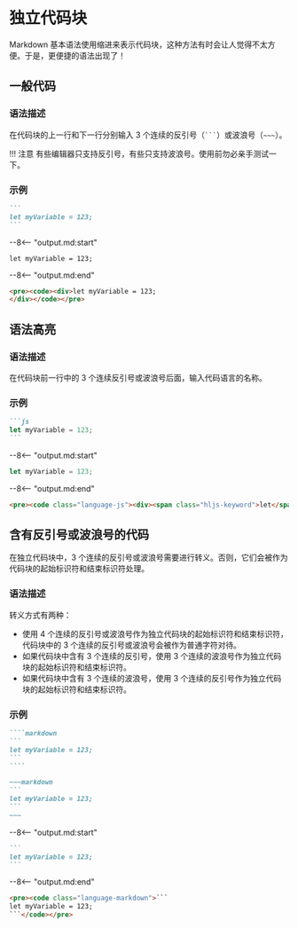 # 独立代码块

Markdown 基本语法使用缩进来表示代码块，这种方法有时会让人觉得不太方便。于是，更便捷的语法出现了！

## 一般代码

### 语法描述

在代码块的上一行和下一行分别输入 3 个连续的反引号（` ``` `）或波浪号（`~~~`）。

!!! 注意
    有些编辑器只支持反引号，有些只支持波浪号。使用前勿必亲手测试一下。

### 示例

~~~markdown
```
let myVariable = 123;
```
~~~

--8<-- "output.md:start"
```
let myVariable = 123;
```
--8<-- "output.md:end"

```html
<pre><code><div>let myVariable = 123;
</div></code></pre>
```

## 语法高亮

### 语法描述

在代码块前一行中的 3 个连续反引号或波浪号后面，输入代码语言的名称。

### 示例

~~~markdown
```js
let myVariable = 123;
```
~~~

--8<-- "output.md:start"
```js
let myVariable = 123;
```
--8<-- "output.md:end"


```html
<pre><code class="language-js"><div><span class="hljs-keyword">let</span> myVariable = <span class="hljs-number">123</span>;</div></code></pre>
```

## 含有反引号或波浪号的代码

在独立代码块中，3 个连续的反引号或波浪号需要进行转义。否则，它们会被作为代码块的起始标识符和结束标识符处理。

### 语法描述

转义方式有两种：

- 使用 4 个连续的反引号或波浪号作为独立代码块的起始标识符和结束标识符，代码块中的 3 个连续的反引号或波浪号会被作为普通字符对待。
- 如果代码块中含有 3 个连续的反引号，使用 3 个连续的波浪号作为独立代码块的起始标识符和结束标识符。  
- 如果代码块中含有 3 个连续的波浪号，使用 3 个连续的反引号作为独立代码块的起始标识符和结束标识符。

### 示例

~~~markdown
````markdown
```
let myVariable = 123;
```
````
~~~

`````markdown
~~~markdown
```
let myVariable = 123;
```
~~~
`````

--8<-- "output.md:start"
~~~markdown
```
let myVariable = 123;
```
~~~
--8<-- "output.md:end"


```html
<pre><code class="language-markdown">```
let myVariable = 123;
```</code></pre>
```
